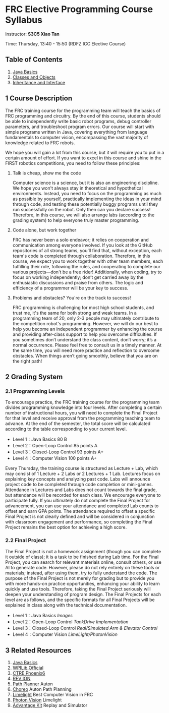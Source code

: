 # FRC Elective Programming Course Syllabus

Instructor: **S3C5 Xiao Tan**

Time: Thursday, 13:40 - 15:50 (RDFZ ICC Elective Course)

## Table of Contents
1. [Java Basics](Lecture1/Lesson1_Intro_to_Java.md)
2. [Classes and Objects](Lecture2/Lesson2_Class_And_Objects.md)
3. [Inheritance and Interface](Lecture3/Lesson3_Inheritance_And_Interface.md)


## 1 Course Description

The FRC training course for the programming team will teach the basics of FRC programming and circuitry. By the end of this course, students should be able to independently write basic robot programs, debug controller parameters, and troubleshoot program errors. Our course will start with simple programs written in Java, covering everything from language fundamentals to computer vision, encompassing the vast majority of knowledge related to FRC robots.

We hope you will gain a lot from this course, but it will require you to put in a certain amount of effort. If you want to excel in this course and shine in the FIRST robotics competitions, you need to follow these principles:

1. Talk is cheap, show me the code

	Computer science is a science, but it is also an engineering discipline. We hope you won't always stay in theoretical and hypothetical environments. Instead, you need to focus on the programming as much as possible by yourself, practically implementing the ideas in your mind through code, and testing these potentially buggy programs until they run successfully on the robot. Only then can you declare success! Therefore, in this course, we will also arrange labs (according to the grading system) to help everyone truly master programming.

3. Code alone, but work together

	FRC has never been a solo endeavor; it relies on cooperation and communication among everyone involved. If you look at the GitHub repositories of all strong teams, you'll find that, without exception, each team's code is completed through collaboration. Therefore, in this course, we expect you to work together with other team members, each fulfilling their role, following the rules, and cooperating to complete our various projects—don't be a free rider! Additionally, when coding, try to focus on working independently; don’t get carried away by the enthusiastic discussions and praise from others. The logic and efficiency of a programmer will be your key to success.

5. Problems and obstacles? You're on the track to success!

	FRC programming is challenging for most high school students, and trust me, it's the same for both strong and weak teams. In a programming team of 20, only 2-3 people may ultimately contribute to the competition robot's programming. However, we will do our best to help you become an independent programmer by enhancing the course and providing after-class support to help you overcome difficulties. If you sometimes don’t understand the class content, don’t worry; it’s a normal occurrence. Please feel free to consult us in a timely manner. At the same time, you will need more practice and reflection to overcome obstacles. When things aren’t going smoothly, believe that you are on the right path!

## 2 Grading System

### 2.1 Programming Levels

To encourage practice, the FRC training course for the programming team divides programming knowledge into four levels. After completing a certain number of instructional hours, you will need to complete the Final Project for that level and receive approval from the programming teaching team to advance. At the end of the semester, the total score will be calculated according to the table corresponding to your current level.

+ Level 1：Java Basics  	80  B
+ Level 2：Open-Loop Control    85 points A
+ Level 3：Closed-Loop Control  93 points A+
+ Level 4：Computer Vision      100 points A+

Every Thursday, the training course is structured as Lecture + Lab, which may consist of 1 Lecture + 2 Labs or 2 Lectures + 1 Lab. Lectures focus on explaining key concepts and analyzing past code. Labs will announce project code to be completed through code completion or mini-games. Attendance in Lectures and Labs does not count towards the final grade, but attendance will be recorded for each class. We encourage everyone to participate fully. If you ultimately do not complete the Final Project for advancement, you can use your attendance and completed Lab counts to offset and earn GPA points. The attendance required to offset a specific Final Project is not clearly defined and will be considered in conjunction with classroom engagement and performance, so completing the Final Project remains the best option for achieving a high score.
### 2.2 Final Project

The Final Project is not a homework assignment (though you can complete it outside of class); it is a task to be finished during Lab time. For the Final Project, you can search for relevant materials online, consult others, or use AI to generate code. However, please do not rely entirely on these tools or materials; instead, after using them, try to fully understand the code. The purpose of the Final Project is not merely for grading but to provide you with more hands-on practice opportunities, enhancing your ability to learn quickly and use tools. Therefore, taking the Final Project seriously will deepen your understanding of program design. The Final Projects for each level are as follows, and the specific formats for all Final Projects will be explained in class along with the technical documentation.

+ Level 1：Java Basics  	*Images*
+ Level 2：Open-Loop Control    *TankDrive Implementation*
+ Level 3：Closed-Loop Control  *Real/Simulated Arm & Elevator Control*
+ Level 4：Computer Vision      *LimeLight/PhotonVision*

## 3 Related Resources

1. [Java Basics](https://www.runoob.com/java/java-tutorial.html)
2. [WPILib Official](https://docs.wpilib.org/en/stable/index.html)
3. [CTRE Phoenix6](https://v6.docs.ctr-electronics.com/en/stable/) 
4. [REV ION](https://docs.revrobotics.com/docs/rev-ion)  
5. [Path Planner](https://pathplanner.dev/home.html) Auton
6. [Choreo](https://sleipnirgroup.github.io/Choreo/) Auton Path Planning
6. [Limelight](https://docs.limelightvision.io/docs/docs-limelight/getting-started/summary) Best Computer Vision in FRC
7. [Photon Vision](https://docs.photonvision.org/en/latest/) Limelight
8. [Advantage Kit](https://github.com/Mechanical-Advantage/AdvantageKit?tab=readme-ov-file) Replay and Simulator

